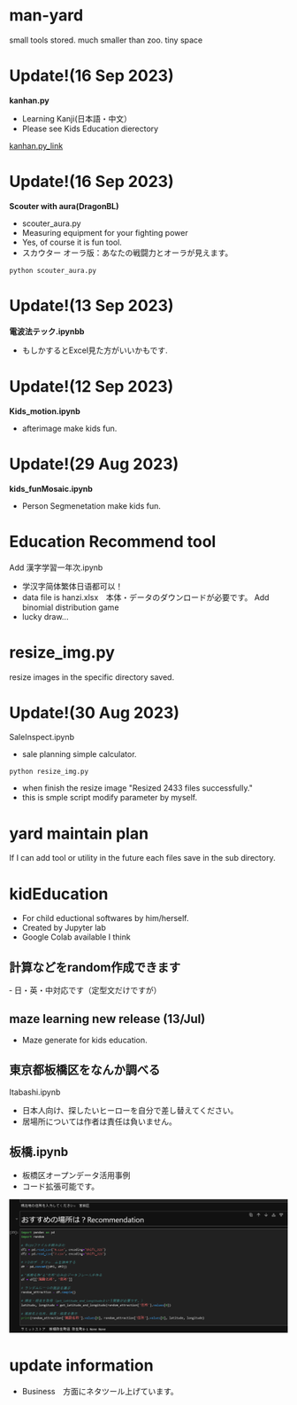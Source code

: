 # man-yard
small tools stored. much smaller than zoo. tiny space

# Update!(16 Sep 2023)
**kanhan.py**
- Learning Kanji(日本語・中文）
- Please see Kids Education dierectory

<a href="kidEducation/README.md">kanhan.py_link</a>
# Update!(16 Sep 2023)
**Scouter with aura(DragonBL)**
- scouter_aura.py
- Measuring equipment for your fighting power
- Yes, of course it is fun tool.
- スカウター オーラ版：あなたの戦闘力とオーラが見えます。 

```
python scouter_aura.py
```

# Update!(13 Sep 2023)
**電波法テック.ipynbb**
- もしかするとExcel見た方がいいかもです.

# Update!(12 Sep 2023)
**Kids_motion.ipynb**
- afterimage make kids fun.


# Update!(29 Aug 2023)
**kids_funMosaic.ipynb**
- Person Segmenetation make kids fun.

# Education Recommend tool
Add 漢字学習一年次.ipynb
- 学汉字简体繁体日语都可以！
- data file is hanzi.xlsx　本体・データのダウンロードが必要です。
Add binomial distribution game
- lucky draw...


# resize_img.py
resize images in the specific directory saved.

# Update!(30 Aug 2023)
SaleInspect.ipynb
- sale planning simple calculator.
```
python resize_img.py 
```
- when finish the resize image "Resized 2433 files successfully."
- this is smple script modify parameter by myself.

# yard maintain plan
If I can add tool or utility in the future each files save in the sub directory.

# kidEducation
- For child eductional softwares by him/herself.
- Created by Jupyter lab
- Google Colab available I think
## 計算などをrandom作成できます
‐ 日・英・中対応です（定型文だけですが）

## maze learning new release (13/Jul)
- Maze generate for kids education.

## 東京都板橋区をなんか調べる
Itabashi.ipynb

- 日本人向け、探したいヒーローを自分で差し替えてください。
- 居場所については作者は責任は負いません。

## 板橋.ipynb
- 板橋区オープンデータ活用事例
- コード拡張可能です。

![テスト結果](https://github.com/mi-kaneyon/man-yard/blob/main/geography/itabashi.png)

# update information
- Business　方面にネタツール上げています。
